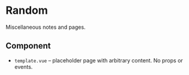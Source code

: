 # Random

Miscellaneous notes and pages.

## Component
- `template.vue` – placeholder page with arbitrary content. No props or events.
